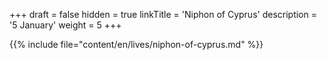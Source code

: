 +++
draft = false
hidden = true
linkTitle = 'Niphon of Cyprus'
description = '5 January'
weight = 5
+++

{{% include file="content/en/lives/niphon-of-cyprus.md" %}}
